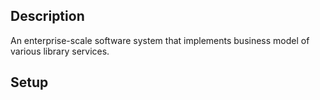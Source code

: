 ## Description
An enterprise-scale software system that implements business model of various library services.

## Setup
